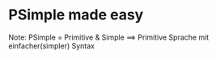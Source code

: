 # PSimple made easy

Note: PSimple = Primitive & Simple ==> Primitive Sprache mit einfacher(simpler) Syntax
